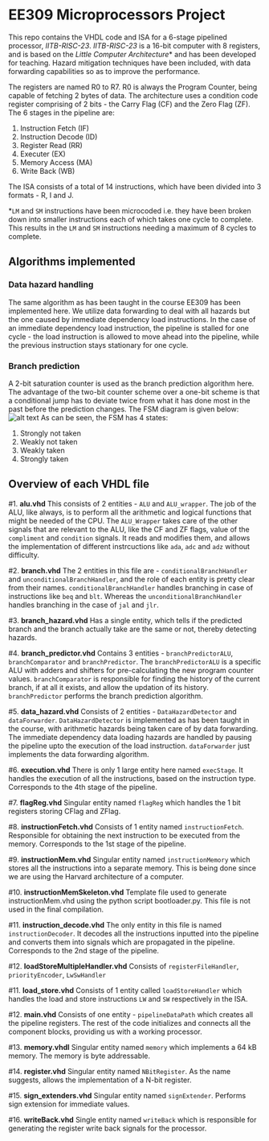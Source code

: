 # EE309 Microprocessors Project
This repo contains the VHDL code and ISA for a 6-stage pipelined processor, *IITB-RISC-23*. *IITB-RISC-23* is a 16-bit computer with 8 registers, and is based on the *Little Computer Architecture** and has been developed for teaching. Hazard mitigation techniques have been included, with data forwarding capabilities so as to improve the performance.

The registers are named R0 to R7. R0 is always the Program Counter, being capable of fetching 2 bytes of data. The architecture uses a condition code register comprising of 2 bits - the Carry Flag (CF) and the Zero Flag (ZF). The 6 stages in the pipeline are:
1. Instruction Fetch (IF)
2. Instruction Decode (ID)
3. Register Read (RR)
4. Executer (EX)
5. Memory Access (MA)
6. Write Back (WB)

The ISA consists of a total of 14 instructions, which have been divided into 3 formats - R, I and J.

*`LM` and `SM` instructions have been microcoded i.e. they have been broken down into smaller instructions each of which takes one cycle to complete. This results in the `LM` and `SM` instructions needing a maximum of 8 cycles to complete.

## Algorithms implemented

### Data hazard handling
The same algorithm as has been taught in the course EE309 has been implemented here. We utilize data forwarding to deal with all hazards but the one caused by immediate dependency load instructions. In the case of an immediate dependency load instruction, the pipeline is stalled for one cycle - the load instruction is allowed to move ahead into the pipeline, while the previous instruction stays stationary for one cycle. 

### Branch prediction
A 2-bit saturation counter is used as the branch prediction algorithm here. The advantage of the two-bit counter scheme over a one-bit scheme is that a conditional jump has to deviate twice from what it has done most in the past before the prediction changes.
The FSM diagram is given below:
![alt text](https://upload.wikimedia.org/wikipedia/commons/c/c8/Branch_prediction_2bit_saturating_counter-dia.svg)
As can be seen, the FSM has 4 states:
  1. Strongly not taken
  2. Weakly not taken
  3. Weakly taken
  4. Strongly taken

## Overview of each VHDL file

#1. **alu.vhd**
This consists of 2 entities - `ALU` and `ALU_wrapper`. The job of the ALU, like always, is to perform all the arithmetic and logical functions that might be needed of the CPU. The `ALU_Wrapper` takes care of the other signals that are relevant to the ALU, like the CF and ZF flags, value of the `compliment` and `condition` signals. It reads and modifies them, and allows the implementation of different instrcuctions like `ada`, `adc` and `adz` without difficulty.

#2. **branch.vhd**
The 2 entities in this file are - `conditionalBranchHandler` and `unconditionalBranchHandler`, and the role of each entity is pretty clear from their names. `conditionalBranchHandler` handles branching in case of instructions like  `beq` and `blt`. Whereas the `unconditionalBranchHandler` handles branching in the case of `jal` and `jlr`.

#3. **branch_hazard.vhd**
Has a single entity, which tells if the predicted branch and the branch actually take are the same or not, thereby detecting hazards.

#4. **branch_predictor.vhd**
Contains 3 entities - `branchPredictorALU`, `branchComparator` and `branchPredictor`. The `branchPredictorALU` is a specific ALU with adders and shifters for pre-calculating the new program counter values. `branchComparator` is responsible for finding the history of the current branch, if at all it exists, and allow the updation of its history. `branchPredictor` performs the branch prediction algorithm.

#5. **data_hazard.vhd**
Consists of 2 entities - `DataHazardDetector` and `dataForwarder`. `DataHazardDetector` is implemented as has been taught in the course, with arithmetic hazards being taken care of by data forwarding. The immediate dependency data loading hazards are handled by pausing the pipeline upto the execution of the load instruction. `dataForwarder` just implements the data forwarding algorithm. 

#6. **execution.vhd**
There is only 1 large entity here named `execStage`. It handles the execution of all the instructions, based on the instruction type. Corresponds to the 4th stage of the pipeline.

#7. **flagReg.vhd**
Singular entity named `flagReg` which handles the 1 bit registers storing CFlag and ZFlag.

#8. **instructionFetch.vhd**
Consists of 1 entity named `instructionFetch`. Responsible for obtaining the next instruction to be executed from the memory. Corresponds to the 1st stage of the pipeline.

#9. **instructionMem.vhd**
Singular entity named `instructionMemory` which stores all the instructions into a separate memory. This is being done since we are using the Harvard architecture of a computer.

#10. **instructionMemSkeleton.vhd**
Template file used to generate instructionMem.vhd using the python script bootloader.py. This file is not used in the final compilation.

#11. **instruction_decode.vhd**
The only entity in this file is named `instructionDecoder`. It decodes all the instructions inputted into the pipeline and converts them into signals which are propagated in the pipeline. Corresponds to the 2nd stage of the pipeline.

#12. **loadStoreMultipleHandler.vhd**
Consists of `registerFileHandler`, `priorityEncoder`, `LwSwHandler`

#11. **load_store.vhd**
Consists of 1 entity called `loadStoreHandler` which handles the load and store instructions `LW` and `SW` respectively in the ISA.

#12. **main.vhd**
Consists of one entity - `pipelineDataPath` which creates all the pipeline registers. The rest of the code initializes and connects all the component blocks, providing us with a working processor. 

#13. **memory.vhdl**
Singular entity named `memory` which implements a 64 kB memory. The memory is byte addressable.

#14. **register.vhd**
Singular entity named `NBitRegister`. As the name suggests, allows the implementation of a N-bit register. 

#15. **sign_extenders.vhd**
Singular entity named `signExtender`. Performs sign extension for immediate values.

#16. **writeBack.vhd**
Single entity named `writeBack` which is responsible for generating the register write back signals for the processor. 
